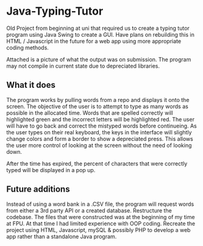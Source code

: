 # Java-Typing-Tutor
Old Project from beginning at uni that required us to create a typing tutor program using Java Swing to create a GUI. 
Have plans on rebuilding this in HTML / Javascript in the future for a web app using more appropriate coding methods.

Attached is a picture of what the output was on submission. The program may not compile in current state due to depreciated libraries.

## What it does
The program works by pulling words from a repo and displays it onto the screen. The objective of the user is to attempt to type as many words as possible in the allocated time.
Words that are spelled correctly will highlighted green and the incorrect letters will be highlighted red. The user will have to go back and correct the
mistyped words before continueing. As the user types on their real keyboard, the keys in the interface will slightly change colors and form a border to show a depreciated press.
This allows the user more control of looking at the screen without the need of looking down.

After the time has expired, the percent of characters that were correctly typed will be displayed in a pop up. 

## Future additions
Instead of using a word bank in a .CSV file, the program will request words from either a 3rd party API or a created database.
Restructure the codebase. The files that were constructed was at the beginning of my time at FPU. At that time I had limited experience with OOP coding.
Recreate the project using HTML, Javascript, mySQL & possibly PHP to develop a web app rather than a standalone Java program.
